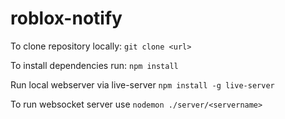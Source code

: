 # roblox-notify

To clone repository locally:
`git clone <url>`

To install dependencies run:
`npm install`

Run local webserver via live-server
`npm install -g live-server`

To run websocket server use `nodemon ./server/<servername>`
